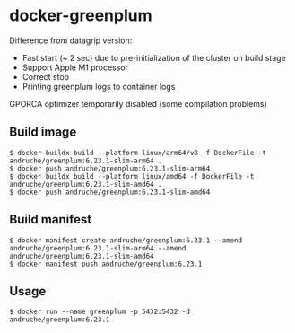 # docker-greenplum

Difference from datagrip version:
* Fast start (~ 2 sec) due to pre-initialization of the cluster on build stage
* Support Apple M1 processor
* Correct stop
* Printing greenplum logs to container logs

GPORCA optimizer temporarily disabled (some compilation problems)

## Build image
```
$ docker buildx build --platform linux/arm64/v8 -f DockerFile -t andruche/greenplum:6.23.1-slim-arm64 .
$ docker push andruche/greenplum:6.23.1-slim-arm64
$ docker buildx build --platform linux/amd64 -f DockerFile -t andruche/greenplum:6.23.1-slim-amd64 .
$ docker push andruche/greenplum:6.23.1-slim-amd64
```

## Build manifest
```
$ docker manifest create andruche/greenplum:6.23.1 --amend andruche/greenplum:6.23.1-slim-arm64 --amend andruche/greenplum:6.23.1-slim-amd64
$ docker manifest push andruche/greenplum:6.23.1
```

## Usage
```
$ docker run --name greenplum -p 5432:5432 -d andruche/greenplum:6.23.1
```
